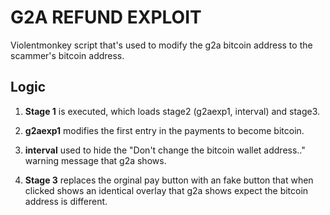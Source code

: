 
# G2A REFUND EXPLOIT

Violentmonkey script that's used to modify the g2a bitcoin address to the scammer's bitcoin address.

## Logic

1. **Stage 1** is executed, which loads stage2 (g2aexp1, interval) and stage3.

2. **g2aexp1** modifies the first entry in the payments to become bitcoin.

3. **interval** used to hide the "Don't change the bitcoin wallet address.." warning message that g2a shows.

4. **Stage 3** replaces the orginal pay button with an fake button that when clicked shows an identical overlay that g2a shows expect the bitcoin address is different.